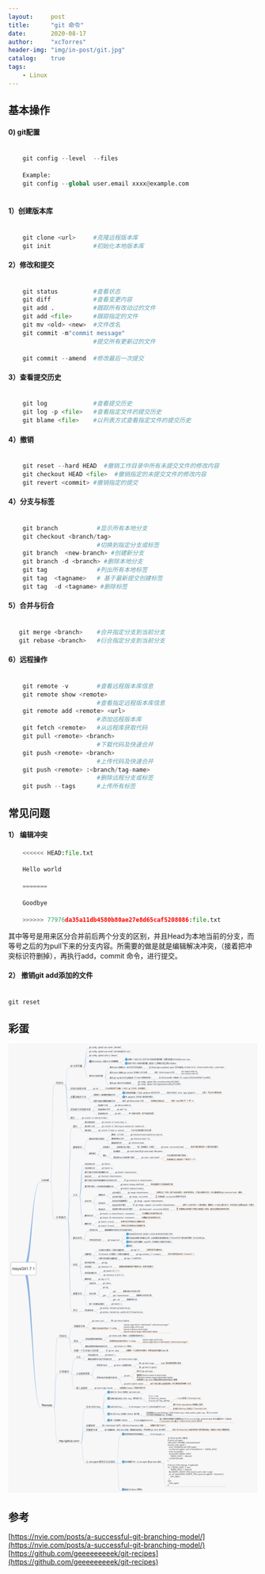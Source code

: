 ```yaml
---
layout:     post
title:      "git 命令"
date:       2020-08-17
author:     "xcTorres"
header-img: "img/in-post/git.jpg"
catalog:    true
tags:
    - Linux
---
```


## 基本操作

#### 0) git配置
```python

    git config --level  --files

    Example:  
    git config --global user.email xxxx@example.com
    
```

#### 1）创建版本库
```python 

    git clone <url>     #克隆远程版本库
    git init            #初始化本地版本库

```


#### 2）修改和提交
```python 

    git status          #查看状态
    git diff            #查看变更内容
    git add .           #跟踪所有改动过的文件
    git add <file>      #跟踪指定的文件
    git mv <old> <new>  #文件改名
    git commit -m"commit message"  
                        #提交所有更新过的文件

    git commit --amend  #修改最后一次提交  

```

#### 3）查看提交历史
```python 

    git log             #查看提交历史
    git log -p <file>   #查看指定文件的提交历史
    git blame <file>    #以列表方式查看指定文件的提交历史

```

#### 4）撤销
```python 

    git reset --hard HEAD  #撤销工作目录中所有未提交文件的修改内容  
    git checkout HEAD <file>  #撤销指定的未提交文件的修改内容  
    git revert <commit> #撤销指定的提交

```

#### 4）分支与标签
```python 

    git branch           #显示所有本地分支 
    git checkout <branch/tag>                    
                         #切换到指定分支或标签
    git branch  <new-branch> #创建新分支
    git branch -d <branch> #删除本地分支
    git tag              #列出所有本地标签
    git tag  <tagname>   # 基于最新提交创建标签
    git tag  -d <tagname> #删除标签

```
#### 5）合并与衍合
```python 

   git merge <branch>    #合并指定分支到当前分支
   git rebase <branch>   #衍合指定分支到当前分支

```

#### 6）远程操作
```python
    
    git remote -v        #查看远程版本库信息
    git remote show <remote>
                         #查看指定远程版本库信息
    git remote add <remote> <url>
                         #添加远程版本库
    git fetch <remote>   #从远程库获取代码
    git pull <remote> <branch> 
                         #下载代码及快速合并
    git push <remote> <branch>
                         #上传代码及快速合并
    git push <remote> :<branch/tag-name>
                         #删除远程分支或标签
    git push --tags      #上传所有标签  

```
## 常见问题
#### 1） 编辑冲突

```python
    <<<<<< HEAD:file.txt  

    Hello world

    =======  

    Goodbye  

    >>>>>> 77976da35a11db4580b80ae27e8d65caf5208086:file.txt
```

其中等号是用来区分合并前后两个分支的区别，并且Head为本地当前的分支，而等号之后的为pull下来的分支内容。所需要的做是就是编辑解决冲突，（接着把冲突标识符删掉），再执行add，commit 命令，进行提交。

#### 2） 撤销git add添加的文件
```python

git reset

```


## 彩蛋
![](/img/in-post/git-all-commands.png) 

## 参考  
[https://nvie.com/posts/a-successful-git-branching-model/](https://nvie.com/posts/a-successful-git-branching-model/)  
[https://github.com/geeeeeeeeek/git-recipes](https://github.com/geeeeeeeeek/git-recipes)
